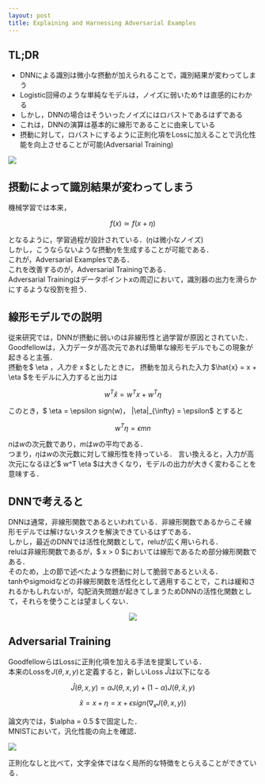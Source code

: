 ```yaml
---
layout: post
title: Explaining and Harnessing Adversarial Examples
---
```


## TL;DR
* DNNによる識別は微小な摂動が加えられることで，識別結果が変わってしまう
* Logistic回帰のような単純なモデルは，ノイズに弱いため↑は直感的にわかる
* しかし，DNNの場合はそういったノイズにはロバストであるはずである
* これは，DNNの演算は基本的に線形であることに由来している
* 摂動に対して，ロバストにするように正則化項をLossに加えることで汎化性能を向上させることが可能(Adversarial Training)
<img src="{{ site.baseurl }}/images/post/2018-05-16-Explaining and Harnessing Adversarial Examples/fig.png">

## 摂動によって識別結果が変わってしまう
機械学習では本来，

$$ f(x) \simeq f(x + \eta) $$

となるように，学習過程が設計されている．($\eta$は微小なノイズ)  
しかし，こうならないような摂動$\eta$を生成することが可能である．  
これが，Adversarial Examplesである．  
これを改善するのが，Adversarial Trainingである．  
Adversarial Trainingはデータポイント$x$の周辺において，識別器の出力を滑らかにするような役割を担う．

## 線形モデルでの説明
従来研究では，DNNが摂動に弱いのは非線形性と過学習が原因とされていた．  
Goodfellowは，入力データが高次元であれば簡単な線形モデルでもこの現象が起きると主張．  
摂動を$ \eta $，入力を$ x $としたときに， 摂動を加えられた入力 $\hat{x} = x + \eta $をモデルに入力すると出力は

$$ w^T \hat{x} =  w^T x + w^T \eta $$

このとき，$ \eta = \epsilon sign(w)$，$ \|\eta\|_{\infty} = \epsilon$ とすると  

$$  w^T \eta =  \epsilon mn$$

$n$は$w$の次元数であり，$m$は$w$の平均である．  
つまり，$\eta$は$w$の次元数に対して線形性を持っている．
言い換えると，入力が高次元になるほど$ w^T \eta $は大きくなり，モデルの出力が大きく変わることを意味する．

## DNNで考えると
DNNは通常，非線形関数であるといわれている．非線形関数であるからこそ線形モデルでは解けないタスクを解決できているはずである．  
しかし，最近のDNNでは活性化関数として，reluが広く用いられる．  
reluは非線形関数であるが，$ x > 0 $においては線形であるため部分線形関数である．  
そのため，上の節で述べたような摂動に対して脆弱であるといえる．  
tanhやsigmoidなどの非線形関数を活性化として適用することで，これは緩和されるかもしれないが，勾配消失問題が起きてしまうためDNNの活性化関数として，それらを使うことは望ましくない．

<center><img src="{{ site.baseurl }}/images/post/2018-05-16-Explaining and Harnessing Adversarial Examples/act.png"></center>

## Adversarial Training
GoodfellowらはLossに正則化項を加える手法を提案している．  
本来のLossを$J(\theta,x,y)$と定義すると，新しいLoss $\hat{J}$は以下になる

$$ \hat{J}(\theta, x, y) = \alpha J(\theta, x, y) + (1 - \alpha)J(\theta, \hat{x}, y) $$

$$ \hat{x} = x + \eta = x + \epsilon sign(\nabla_xJ(\theta, x, y)) $$

論文内では，$\alpha = 0.5 $で固定した．  
MNISTにおいて，汎化性能の向上を確認．

<img src="{{ site.baseurl }}/images/post/2018-05-16-Explaining and Harnessing Adversarial Examples/feature.png">

正則化なしと比べて，文字全体ではなく局所的な特徴をとらえることができている．

